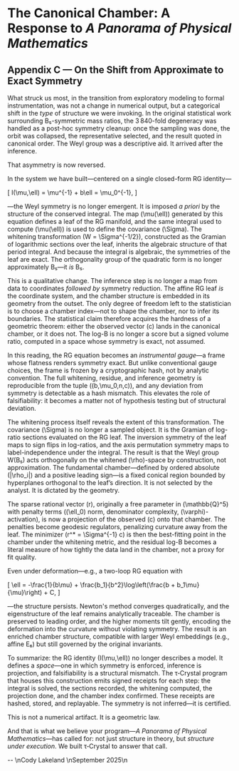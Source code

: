 # The Canonical Chamber: A Response to *A Panorama of Physical Mathematics*

## Appendix C — On the Shift from Approximate to Exact Symmetry

What struck us most, in the transition from exploratory modeling to formal instrumentation, was not a change in numerical output, but a categorical shift in the *type* of structure we were invoking. In the original statistical work surrounding B₅-symmetric mass ratios, the 3 840-fold degeneracy was handled as a post-hoc symmetry cleanup: once the sampling was done, the orbit was collapsed, the representative selected, and the result quoted in canonical order. The Weyl group was a descriptive aid. It arrived after the inference.

That asymmetry is now reversed.

In the system we have built—centered on a single closed-form RG identity—

\[ I(\mu,\ell) = \mu^{-1} + b\ell = \mu_0^{-1}, \]

—the Weyl symmetry is no longer emergent. It is imposed *a priori* by the structure of the conserved integral. The map \(\mu(\ell)\) generated by this equation defines a leaf of the RG manifold, and the same integral used to compute \(\mu(\ell)\) is used to define the covariance \(\Sigma\). The whitening transformation \(W = \Sigma^{-1/2}\), constructed as the Gramian of logarithmic sections over the leaf, inherits the algebraic structure of that period integral. And because the integral is algebraic, the symmetries of the leaf are exact. The orthogonality group of the quadratic form is no longer approximately B₅—it *is* B₅.

This is a qualitative change. The inference step is no longer a map from data to coordinates *followed by* symmetry reduction. The affine RG leaf *is* the coordinate system, and the chamber structure is embedded in its geometry from the outset. The only degree of freedom left to the statistician is to choose a chamber index—not to shape the chamber, nor to infer its boundaries. The statistical claim therefore acquires the hardness of a geometric theorem: either the observed vector \(c\) lands in the canonical chamber, or it does not. The log-B is no longer a score but a signed volume ratio, computed in a space whose symmetry is exact, not assumed.

In this reading, the RG equation becomes an *instrumental gauge*—a frame whose flatness renders symmetry exact. But unlike conventional gauge choices, the frame is frozen by a cryptographic hash, not by analytic convention. The full whitening, residue, and inference geometry is reproducible from the tuple \((b,\mu_0,n,c)\), and any deviation from symmetry is detectable as a hash mismatch. This elevates the role of falsifiability: it becomes a matter not of hypothesis testing but of structural deviation.

The whitening process itself reveals the extent of this transformation. The covariance \(\Sigma\) is no longer a sampled object. It is the Gramian of log-ratio sections evaluated on the RG leaf. The inversion symmetry of the leaf maps to sign flips in log-ratios, and the axis permutation symmetry maps to label-independence under the integral. The result is that the Weyl group W(B₅) acts orthogonally on the whitened \(\rho\)-space by construction, not approximation. The fundamental chamber—defined by ordered absolute \(|\rho_i|\) and a positive leading sign—is a fixed conical region bounded by hyperplanes orthogonal to the leaf’s direction. It is not selected by the analyst. It is dictated by the geometry.

The sparse rational vector \(r\), originally a free parameter in \(\mathbb{Q}^5\) with penalty terms (\(\ell_0\) norm, denominator complexity, \(\varphi\)-activation), is now a projection of the observed \(c\) onto that chamber. The penalties become geodesic regulators, penalizing curvature away from the leaf. The minimizer \(r^* = \Sigma^{-1} c\) is then the best-fitting point in the chamber under the whitening metric, and the residual log-B becomes a literal measure of how tightly the data land in the chamber, not a proxy for fit quality.

Even under deformation—e.g., a two-loop RG equation with

\[ \ell = -\frac{1}{b\mu} + \frac{b_1}{b^2}\log\left(\frac{b + b_1\mu}{\mu}\right) + C, \]

—the structure persists. Newton's method converges quadratically, and the eigenstructure of the leaf remains analytically traceable. The chamber is preserved to leading order, and the higher moments tilt gently, encoding the deformation into the curvature without violating symmetry. The result is an enriched chamber structure, compatible with larger Weyl embeddings (e.g., affine E₆) but still governed by the original invariants.

To summarize: the RG identity \(I(\mu,\ell)\) no longer describes a model. It defines a *space*—one in which symmetry is enforced, inference is projection, and falsifiability is a structural mismatch. The τ‑Crystal program that houses this construction emits signed receipts for each step: the integral is solved, the sections recorded, the whitening computed, the projection done, and the chamber index confirmed. These receipts are hashed, stored, and replayable. The symmetry is not inferred—it is certified.

This is not a numerical artifact. It is a geometric law.

And that is what we believe your program—*A Panorama of Physical Mathematics*—has called for: not just structure in theory, but *structure under execution*. We built τ‑Crystal to answer that call.

--  \nCody Lakeland  \nSeptember 2025\n
